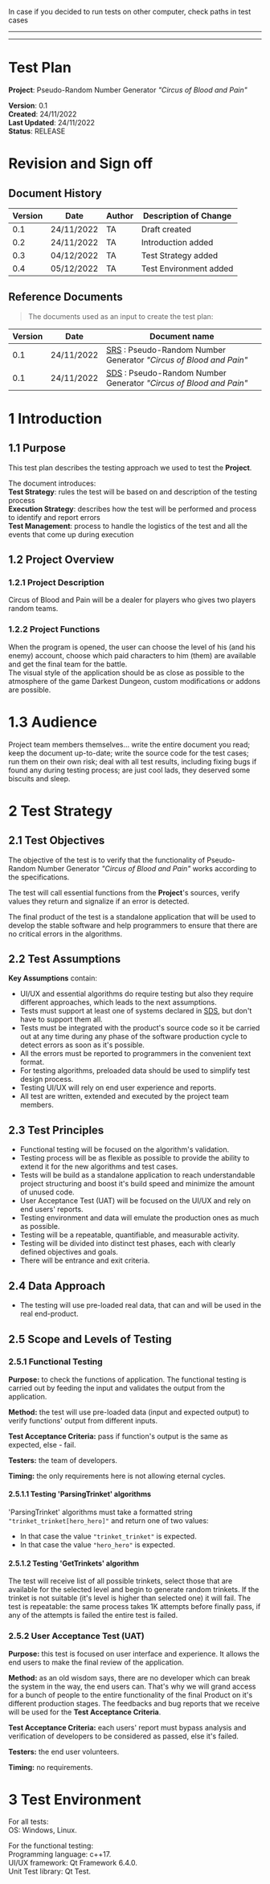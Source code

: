 In case if you decided to run tests on other computer, check paths in test cases

---
---

# Test Plan

**Project**: Pseudo-Random Number Generator _"Circus of Blood and Pain"_

**Version**: 0.1  
**Created**: 24/11/2022  
**Last Updated**: 24/11/2022  
**Status**: RELEASE

# Revision and Sign off

## Document History

| Version | Date       | Author | Description of Change  |
| ------- | ---------- | ------ | ---------------------- |
| 0.1     | 24/11/2022 | TA     | Draft created          |
| 0.2     | 24/11/2022 | TA     | Introduction added     |
| 0.3     | 04/12/2022 | TA     | Test Strategy added    |
| 0.4     | 05/12/2022 | TA     | Test Environment added |

## Reference Documents

> The documents used as an input to create the test plan:

| Version | Date       | Document name                                                                                                       |
| ------- | ---------- | ------------------------------------------------------------------------------------------------------------------- |
| 0.1     | 24/11/2022 | [SRS](https://github.com/raik199x/SDTT/tree/main/SRS) : Pseudo-Random Number Generator _"Circus of Blood and Pain"_ |
| 0.1     | 24/11/2022 | [SDS](https://github.com/raik199x/SDTT/tree/main/SDS) : Pseudo-Random Number Generator _"Circus of Blood and Pain"_ |

# 1 Introduction

## 1.1 Purpose

This test plan describes the testing approach we used to test the **Project**.

The document introduces:  
**Test Strategy**: rules the test will be based on and description of the testing process  
**Execution Strategy**: describes how the test will be performed and process to identify and report errors  
**Test Management**: process to handle the logistics of the test and all the events that come up during execution

## 1.2 Project Overview

### 1.2.1 Project Description

Circus of Blood and Pain will be a dealer for players who gives two players random teams.

### 1.2.2 Project Functions

When the program is opened, the user can choose the level of his (and his enemy) account, choose which paid characters to him (them) are available and get the final team for the battle.  
The visual style of the application should be as close as possible to the atmosphere of the game Darkest Dungeon, custom modifications or addons are possible.

# 1.3 Audience

Project team members themselves...
write the entire document you read;
keep the document up-to-date;
write the source code for the test cases;
run them on their own risk;
deal with all test results, including fixing bugs if found any during testing process;
are just cool lads, they deserved some biscuits and sleep.

# 2 Test Strategy

## 2.1 Test Objectives

The objective of the test is to verify that the functionality of Pseudo-Random Number Generator _"Circus of Blood and Pain"_ works according to the specifications.

The test will call essential functions from the **Project**'s sources, verify values they return and signalize if an error is detected.

The final product of the test is a standalone application that will be used to develop the stable software and help programmers to ensure that there are no critical errors in the algorithms.

## 2.2 Test Assumptions

**Key Assumptions** contain:

* UI/UX and essential algorithms do require testing but also they require different approaches, which leads to the next assumptions.
* Tests must support at least one of systems declared in [SDS](https://github.com/raik199x/SDTT/tree/main/SDS), but don't have to support them all.
* Tests must be integrated with the product's source code so it be carried out at any time during any phase of the software production cycle to detect errors as soon as it's possible.
* All the errors must be reported to programmers in the convenient text format.
* For testing algorithms, preloaded data should be used to simplify test design process.
* Testing UI/UX will rely on end user experience and reports.
* All test are written, extended and executed by the project team members.

## 2.3 Test Principles

* Functional testing will be focused on the algorithm's validation.
* Testing process will be as flexible as possible to provide the ability to extend it for the new algorithms and test cases.
* Tests will be build as a standalone application to reach understandable project structuring and boost it's build speed and minimize the amount of unused code.
* User Acceptance Test (UAT) will be focused on the UI/UX and rely on end users' reports.
* Testing environment and data will emulate the production ones as much as possible.
* Testing will be a repeatable, quantifiable, and measurable activity.
* Testing will be divided into distinct test phases, each with clearly defined objectives and goals.
* There will be entrance and exit criteria.

## 2.4 Data Approach

* The testing will use pre-loaded real data, that can and will be used in the real end-product.

## 2.5 Scope and Levels of Testing

### 2.5.1 Functional Testing

**Purpose:** to check the functions of application. The functional testing is carried out by feeding the input and validates the output from the application.

**Method:** the test will use pre-loaded data (input and expected output) to verify functions' output from different inputs.

**Test Acceptance Criteria:** pass if function's output is the same as expected, else - fail.

**Testers:** the team of developers.

**Timing:** the only requirements here is not allowing eternal cycles.

#### 2.5.1.1 Testing 'ParsingTrinket' algorithms

'ParsingTrinket' algorithms must take a formatted string `"trinket_trinket[hero_hero]"` and return one of two values:

* In that case the value `"trinket_trinket"` is expected.
* In that case the value `"hero_hero"` is expected.

#### 2.5.1.2 Testing 'GetTrinkets' algorithm

The test will receive list of all possible trinkets, select those  that are available for the selected level and begin to generate random trinkets. If the trinket is not suitable (it's level is higher than selected one) it will fail.
The test is repeatable: the same process takes 1K attempts before finally pass, if any of the attempts is failed the entire test  is failed.

### 2.5.2 User Acceptance Test (UAT)

**Purpose:** this test is focused on user interface and experience. It allows the end users to make the final review of the application.

**Method:** as an old wisdom says, there are no developer which can break the system in the way, the end users can. That's why we will grand access for a bunch of people to the entire functionality of the final Product on it's different production stages. The feedbacks and bug reports that we receive will be used for the **Test Acceptance Criteria**.

**Test Acceptance Criteria:** each users' report must bypass analysis and verification of developers to be considered as passed, else it's failed.

**Testers:** the end user volunteers.

**Timing:** no requirements.

# 3 Test Environment

For all tests:  
OS: Windows, Linux.

For the functional testing:  
Programming language: c++17.  
UI/UX framework: Qt Framework 6.4.0.  
Unit Test library: Qt Test.
